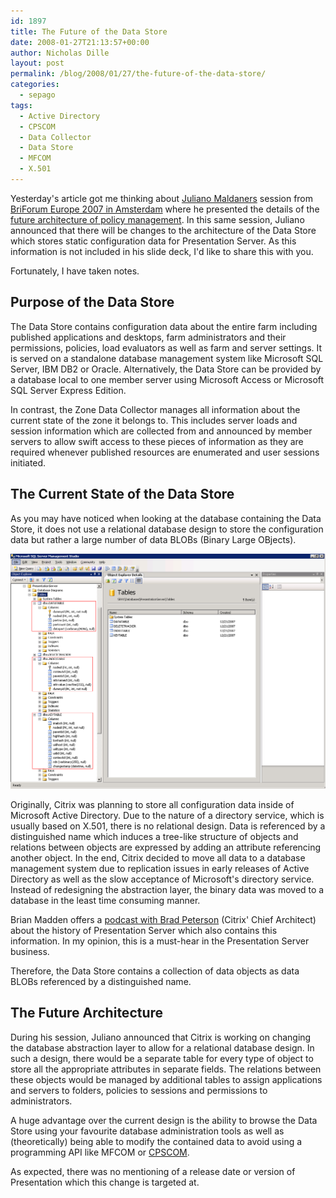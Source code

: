 ```yaml
---
id: 1897
title: The Future of the Data Store
date: 2008-01-27T21:13:57+00:00
author: Nicholas Dille
layout: post
permalink: /blog/2008/01/27/the-future-of-the-data-store/
categories:
  - sepago
tags:
  - Active Directory
  - CPSCOM
  - Data Collector
  - Data Store
  - MFCOM
  - X.501
---
```

Yesterday's article got me thinking about [Juliano Maldaners](http://community.citrix.com/blogs/citrite/julianom/) session from [BriForum Europe 2007 in Amsterdam](http://www.briforum.com/) where he presented the details of the [future architecture of policy management](/blog/2007/12/02/why-policy-management-has-not-been-integrated-into-amc-update/ "Why Policy Management Has Not Been Integrated into AMC (Update)"). In this same session, Juliano announced that there will be changes to the architecture of the Data Store which stores static configuration data for Presentation Server. As this information is not included in his slide deck, I'd like to share this with you.

Fortunately, I have taken notes.

<!--more-->

## Purpose of the Data Store

The Data Store contains configuration data about the entire farm including published applications and desktops, farm administrators and their permissions, policies, load evaluators as well as farm and server settings. It is served on a standalone database management system like Microsoft SQL Server, IBM DB2 or Oracle. Alternatively, the Data Store can be provided by a database local to one member server using Microsoft Access or Microsoft SQL Server Express Edition.

In contrast, the Zone Data Collector manages all information about the current state of the zone it belongs to. This includes server loads and session information which are collected from and announced by member servers to allow swift access to these pieces of information as they are required whenever published resources are enumerated and user sessions initiated.

## The Current State of the Data Store

As you may have noticed when looking at the database containing the Data Store, it does not use a relational database design to store the configuration data but rather a large number of data BLOBs (Binary Large OBjects).

[![BLOBs](/assets/2008/01/Database_Fields.png)](/assets/2008/01/Database_Fields.png)

Originally, Citrix was planning to store all configuration data inside of Microsoft Active Directory. Due to the nature of a directory service, which is usually based on X.501, there is no relational design. Data is referenced by a distinguished name which induces a tree-like structure of objects and relations between objects are expressed by adding an attribute referencing another object. In the end, Citrix decided to move all data to a database management system due to replication issues in early releases of Active Directory as well as the slow acceptance of Microsoft's directory service. Instead of redesigning the abstraction layer, the binary data was moved to a database in the least time consuming manner.

Brian Madden offers a [podcast with Brad Peterson](http://www.brianmadden.com/live/A-conversation-with-Brad-Pedersen-Citrixs-Chief-Architect-about-the-technical-history-of-Presentation-Server-1989-Present) (Citrix' Chief Architect) about the history of Presentation Server which also contains this information. In my opinion, this is a must-hear in the Presentation Server business.

Therefore, the Data Store contains a collection of data objects as data BLOBs referenced by a distinguished name.

## The Future Architecture

During his session, Juliano announced that Citrix is working on changing the database abstraction layer to allow for a relational database design. In such a design, there would be a separate table for every type of object to store all the appropriate attributes in separate fields. The relations between these objects would be managed by additional tables to assign applications and servers to folders, policies to sessions and permissions to administrators.

A huge advantage over the current design is the ability to browse the Data Store using your favourite database administration tools as well as (theoretically) being able to modify the contained data to avoid using a programming API like MFCOM or [CPSCOM](/blog/2008/01/09/first-dive-into-cpscom).

As expected, there was no mentioning of a release date or version of Presentation which this change is targeted at.
